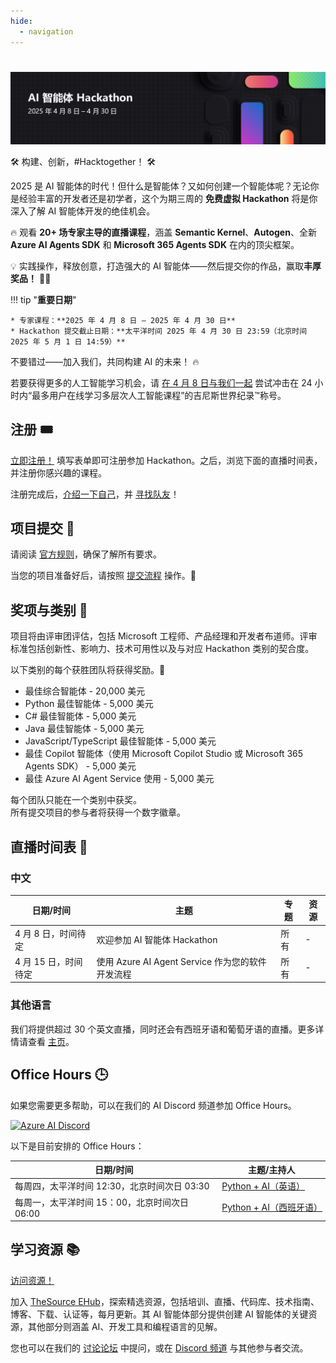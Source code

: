 ```yaml
---
hide:
  - navigation
---
```


# 

<img alt="AI Agents Hackathon 2025" src="../media/banner_zh.png">

🛠️ 构建、创新，#Hacktogether！ 🛠️

2025 是 AI 智能体的时代！但什么是智能体？又如何创建一个智能体呢？无论你是经验丰富的开发者还是初学者，这个为期三周的 **免费虚拟 Hackathon** 将是你深入了解 AI 智能体开发的绝佳机会。

🔥 观看 **20+ 场专家主导的直播课程**，涵盖 **Semantic Kernel**、**Autogen**、全新 **Azure AI Agents SDK** 和 **Microsoft 365 Agents SDK** 在内的顶尖框架。

💡 实践操作，释放创意，打造强大的 AI 智能体——然后提交你的作品，赢取**丰厚奖品！** 💸💡

!!! tip "**重要日期**"

    * 专家课程：**2025 年 4 月 8 日 – 2025 年 4 月 30 日**
    * Hackathon 提交截止日期：**太平洋时间 2025 年 4 月 30 日 23:59（北京时间 2025 年 5 月 1 日 14:59）**

不要错过——加入我们，共同构建 AI 的未来！ 🔥

若要获得更多的人工智能学习机会，请 [在 4 月 8 日与我们一起](https://aka.ms/aiskillsfest) 尝试冲击在 24 小时内“最多用户在线学习多层次人工智能课程”的吉尼斯世界纪录™称号。

## 注册 🎟️

[立即注册！](https://developer.microsoft.com/reactor/events/25323/) 填写表单即可注册参加 Hackathon。之后，浏览下面的直播时间表，并注册你感兴趣的课程。

注册完成后，[介绍一下自己](https://github.com/microsoft/AI_Agents_Hackathon/discussions/5)，并 [寻找队友](https://github.com/microsoft/AI_Agents_Hackathon/discussions/4)！

## 项目提交 🚀

请阅读 [官方规则](rules.md)，确保了解所有要求。

当您的项目准备好后，请按照 [提交流程](submission.md) 操作。📝

## 奖项与类别 🏅

项目将由评审团评估，包括 Microsoft 工程师、产品经理和开发者布道师。评审标准包括创新性、影响力、技术可用性以及与对应 Hackathon 类别的契合度。

以下类别的每个获胜团队将获得奖励。💸

* 最佳综合智能体 - 20,000 美元
* Python 最佳智能体 - 5,000 美元
* C# 最佳智能体 - 5,000 美元
* Java 最佳智能体 - 5,000 美元
* JavaScript/TypeScript 最佳智能体 - 5,000 美元
* 最佳 Copilot 智能体（使用 Microsoft Copilot Studio 或 Microsoft 365 Agents SDK） - 5,000 美元
* 最佳 Azure AI Agent Service 使用 - 5,000 美元

每个团队只能在一个类别中获奖。  
所有提交项目的参与者将获得一个数字徽章。

## 直播时间表 📅

### 中文

| 日期/时间 | 主题 | 专题 | 资源 |
| --------- | ---- | ---- | ---- |
| 4 月 8 日，时间待定 | 欢迎参加 AI 智能体 Hackathon | 所有 | - |
| 4 月 15 日，时间待定 | 使用 Azure AI Agent Service 作为您的软件开发流程 | 所有 | - |

### 其他语言

我们将提供超过 30 个英文直播，同时还会有西班牙语和葡萄牙语的直播。更多详情请查看 [主页](/AI_Agents_Hackathon/)。

## Office Hours 🕒

如果您需要更多帮助，可以在我们的 AI Discord 频道参加 Office Hours。

[![Azure AI Discord](https://dcbadge.limes.pink/api/server/kzRShWzttr)](https://discord.gg/ZkEG5GYfGU)

以下是目前安排的 Office Hours：

| 日期/时间 | 主题/主持人 |
| --------- | ---------- |
| 每周四，太平洋时间 12:30，北京时间次日 03:30 | [Python + AI（英语）](http://aka.ms/aipython/oh) |
| 每周一，太平洋时间 15：00，北京时间次日 06:00 | [Python + AI（西班牙语）](https://aka.ms/pythonia/oh) |

## 学习资源 📚

[访问资源！](https://aka.ms/AIAgent_Skilling)

加入 [TheSource EHub](https://aka.ms/thesource/ai_agents)，探索精选资源，包括培训、直播、代码库、技术指南、博客、下载、认证等，每月更新。其 AI 智能体部分提供创建 AI 智能体的关键资源，其他部分则涵盖 AI、开发工具和编程语言的见解。

您也可以在我们的 [讨论论坛](https://github.com/microsoft/AI_Agents_Hackathon/discussions) 中提问，或在 [Discord 频道](https://discord.gg/ZkEG5GYfGU) 与其他参与者交流。

